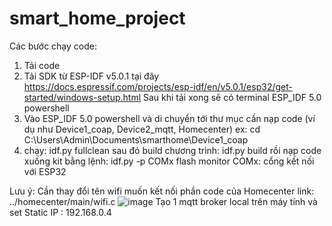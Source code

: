 # smart_home_project

Các bước chạy code:
1. Tải code 
2. Tải SDK từ ESP-IDF v5.0.1 tại đây https://docs.espressif.com/projects/esp-idf/en/v5.0.1/esp32/get-started/windows-setup.html  Sau khi tải xong sẽ có terminal ESP_IDF 5.0 powershell
3. Vào ESP_IDF 5.0 powershell và di chuyển tới thư mục cần nạp code (ví dụ như Device1_coap, Device2_mqtt, Homecenter)  ex: cd C:\Users\Admin\Documents\smarthome\Device1_coap
4. chạy: idf.py fullclean  sau đó build chương trình: idf.py build  rồi nạp code xuống kit bằng lệnh: idf.py -p COMx flash monitor  COMx: cổng kết nối với ESP32

Lưu ý: Cần thay đổi tên wifi muốn kết nối phần code của Homecenter link: ../homecenter/main/wifi.c
![image](https://github.com/TaamLee/smart_home_project/assets/127492072/13d77782-45c2-4bff-abfc-168842bf35e1)
  Tạo 1 mqtt broker local trên máy tính và set Static IP : 192.168.0.4


